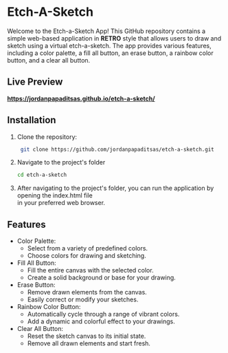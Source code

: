 # Etch-A-Sketch

Welcome to the Etch-a-Sketch App! This GitHub repository contains a simple web-based application in **RETRO** style that allows users to draw and sketch using a virtual etch-a-sketch. The app provides various features, including a color palette, a fill all button, an erase button, a rainbow color button, and a clear all button.

## Live Preview
**https://jordanpapaditsas.github.io/etch-a-sketch/**

## Installation

1. Clone the repository:

   ```bash
    git clone https://github.com/jordanpapaditsas/etch-a-sketch.git
   ```
2. Navigate to the project's folder
   ```bash
   cd etch-a-sketch 
   ```
3. After navigating to the project's folder, you can run the application by opening the index.html file  
in your preferred web browser.

## Features
<ul>
  <li>Color Palette:
    <ul>
      <li>Select from a variety of predefined colors.</li>
      <li>Choose colors for drawing and sketching.</li>
    </ul>
  </li>
  <li>Fill All Button:
    <ul>
      <li>Fill the entire canvas with the selected color.</li>
      <li>Create a solid background or base for your drawing.</li>
    </ul>
  </li>
  <li>Erase Button:
    <ul>
      <li>Remove drawn elements from the canvas.</li>
      <li>Easily correct or modify your sketches.</li>
    </ul>
  </li>
  <li>Rainbow Color Button:
    <ul>
      <li>Automatically cycle through a range of vibrant colors.</li>
      <li>Add a dynamic and colorful effect to your drawings.</li>
    </ul>
  </li>
  <li>Clear All Button:
    <ul>
      <li>Reset the sketch canvas to its initial state.</li>
      <li>Remove all drawn elements and start fresh.</li>
    </ul>
  </li>
</ul>
